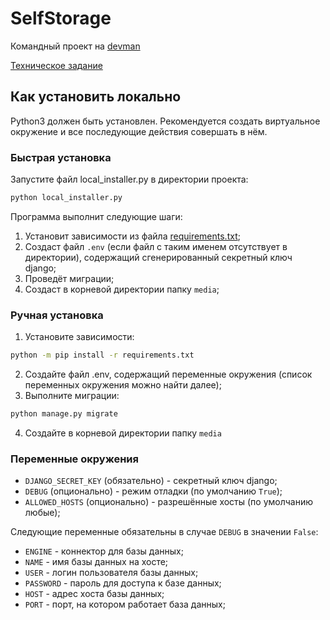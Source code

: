 # SelfStorage
Командный проект на [devman](https://dvmn.org)

[Техническое задание](technical_task.md)

## Как установить локально
Python3 должен быть установлен. Рекомендуется создать виртуальное окружение и все последующие действия совершать в нём.

### Быстрая установка
Запустите файл local_installer.py в директории проекта:
```bash
python local_installer.py
```
Программа выполнит следующие шаги:
1. Установит зависимости из файла [requirements.txt](requirements.txt);
2. Создаст файл `.env` (если файл с таким именем отсутствует в директории), содержащий сгенерированный секретный ключ django;
3. Проведёт миграции;
4. Создаст в корневой директории папку `media`;
  
### Ручная установка
1. Установите зависимости:
```bash
python -m pip install -r requirements.txt
```
2. Создайте файл .env, содержащий переменные окружения (список переменных окружения можно найти далее);
3. Выполните миграции:
```bash
python manage.py migrate
```
4. Создайте в корневой директории папку `media`

### Переменные окружения
- `DJANGO_SECRET_KEY` (обязательно) - секретный ключ django;
- `DEBUG` (опционально) - режим отладки (по умолчанию `True`);
- `ALLOWED_HOSTS` (опционально) - разрешённые хосты (по умолчанию любые);

Следующие переменные обязательны в случае `DEBUG` в значении `False`:
- `ENGINE` - коннектор для базы данных;
- `NAME` - имя базы данных на хосте;
- `USER` - логин пользователя базы данных;
- `PASSWORD` - пароль для доступа к базе данных;
- `HOST` - адрес хоста базы данных;
- `PORT` - порт, на котором работает база данных;
